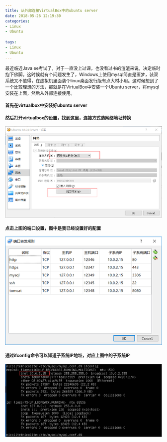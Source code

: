 ```yaml
---
title: 从外部连接VirtualBox中的ubuntu server
date: 2018-05-26 12:19:30
categories:
- Linux
- Ubuntu

tags:
- Linux
- Ubuntu
---
```

最近临近Java ee考试了，对于一直没上过课，也没看过书的渣渣来说，决定临时抱下佛脚。这时候就有个问题发生了，Windows上使用mysql简直是噩梦，装双系统又不值得，在虚拟机里面装个linux桌面发行版有点大材小用。这时候想到了一个比较理想的方法，那就是在VirtualBox中安装一个Ubuntu server，将mysql安装在上面，然后从外部连接使用。  

#### 首先在virtualbox中安装好ubuntu server

#### 然后打开virtualbox的设置，找到这里，连接方式选网络地址转换
![](/images/20180526-121930-1.png)  
 
#### 点击上图的端口设置，图中是我已经设置好的配置
![](/images/20180526-121930-2.png)  

#### 通过ifconfig命令可以知道子系统IP地址，对应上图中的子系统IP
![](/images/20180526-121930-3.png)
